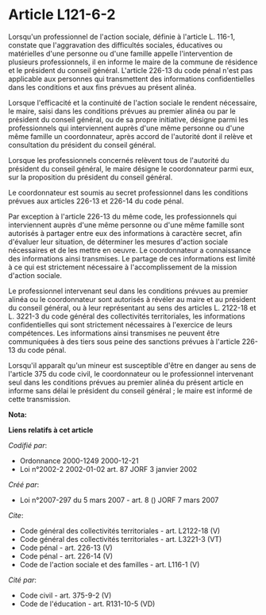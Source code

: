 # Article L121-6-2

Lorsqu'un professionnel de l'action sociale, définie à l'article L. 116-1, constate que l'aggravation des difficultés
sociales, éducatives ou matérielles d'une personne ou d'une famille appelle l'intervention de plusieurs professionnels, il en
informe le maire de la commune de résidence et le président du conseil général. L'article 226-13 du code pénal n'est pas
applicable aux personnes qui transmettent des informations confidentielles dans les conditions et aux fins prévues au présent
alinéa. 

Lorsque l'efficacité et la continuité de l'action sociale le rendent nécessaire, le maire, saisi dans les conditions prévues
au premier alinéa ou par le président du conseil général, ou de sa propre initiative, désigne parmi les professionnels qui
interviennent auprès d'une même personne ou d'une même famille un coordonnateur, après accord de l'autorité dont il relève et
consultation du président du conseil général. 

Lorsque les professionnels concernés relèvent tous de l'autorité du président du conseil général, le maire désigne le
coordonnateur parmi eux, sur la proposition du président du conseil général. 

Le coordonnateur est soumis au secret professionnel dans les conditions prévues aux articles 226-13 et 226-14 du code pénal. 

Par exception à l'article 226-13 du même code, les professionnels qui interviennent auprès d'une même personne ou d'une même
famille sont autorisés à partager entre eux des informations à caractère secret, afin d'évaluer leur situation, de déterminer
les mesures d'action sociale nécessaires et de les mettre en oeuvre. Le coordonnateur a connaissance des informations ainsi
transmises. Le partage de ces informations est limité à ce qui est strictement nécessaire à l'accomplissement de la mission
d'action sociale. 

Le professionnel intervenant seul dans les conditions prévues au premier alinéa ou le coordonnateur sont autorisés à révéler
au maire et au président du conseil général, ou à leur représentant au sens des articles L. 2122-18 et L. 3221-3 du code
général des collectivités territoriales, les informations confidentielles qui sont strictement nécessaires à l'exercice de
leurs compétences. Les informations ainsi transmises ne peuvent être communiquées à des tiers sous peine des sanctions
prévues à l'article 226-13 du code pénal. 

Lorsqu'il apparaît qu'un mineur est susceptible d'être en danger au sens de l'article 375 du code civil, le coordonnateur ou
le professionnel intervenant seul dans les conditions prévues au premier alinéa du présent article en informe sans délai le
président du conseil général ; le maire est informé de cette transmission.

**Nota:**



**Liens relatifs à cet article**

_Codifié par_:

  - Ordonnance 2000-1249 2000-12-21
  - Loi n°2002-2 2002-01-02 art. 87 JORF 3 janvier 2002

_Créé par_:

  - Loi n°2007-297 du 5 mars 2007 - art. 8 () JORF 7 mars 2007

_Cite_:

  - Code général des collectivités territoriales - art. L2122-18 (V)
  - Code général des collectivités territoriales - art. L3221-3 (VT)
  - Code pénal - art. 226-13 (V)
  - Code pénal - art. 226-14 (V)
  - Code de l'action sociale et des familles - art. L116-1 (V)

_Cité par_:

  - Code civil - art. 375-9-2 (V)
  - Code de l'éducation - art. R131-10-5 (VD)
